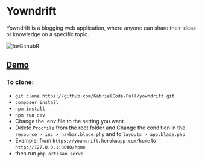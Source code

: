 # Yowndrift

Yowndrift is a blogging web application, where anyone can share their ideas or knowledge on a specific topic.

![forGithubR](https://user-images.githubusercontent.com/61103022/103270087-3f6db600-49f2-11eb-8837-7b34f93540a3.png)


## [Demo](https://yowndrift.herokuapp.com/home)

### To clone: 

* `git clone https://github.com/GabrielCode-Full/yowndrift.git`
* `composer install`
* `npm install`
* `npm run dev`
* Change the .env file to the setting you want.
* Delete `Procfile` from the root folder and Change the condition in the `resource > inc > navbar.blade.php` and to `layouts > app.blade.php`
* Example: from `https://yowndrift.herokuapp.com/home` to `http://127.0.0.1:8000/home`
* then run `php artisan serve`